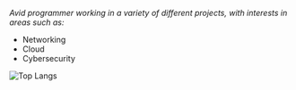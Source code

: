 *Avid programmer working in a variety of different projects, with interests in areas such as:*
* Networking
* Cloud
* Cybersecurity


![Top Langs](https://github-readme-stats.vercel.app/api/top-langs/?username=Luke5080&hide=dockerfile&theme=tokyonight)


<!--
**Luke5080/Luke5080** is a ✨ _special_ ✨ repository because its `README.md` (this file) appears on your GitHub profile.

Here are some ideas to get you started:

- 🔭 I’m currently working on ...
- 🌱 I’m currently learning ...
- 👯 I’m looking to collaborate on ...
- 🤔 I’m looking for help with ...
- 💬 Ask me about ...
- 📫 How to reach me: ...
- 😄 Pronouns: ...
- ⚡ Fun fact: ...
-->
